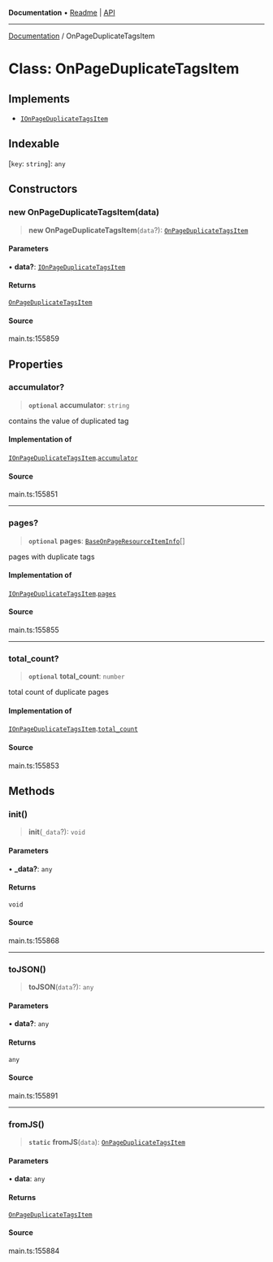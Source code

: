 **Documentation** • [Readme](../README.md) \| [API](../globals.md)

***

[Documentation](../README.md) / OnPageDuplicateTagsItem

# Class: OnPageDuplicateTagsItem

## Implements

- [`IOnPageDuplicateTagsItem`](../interfaces/IOnPageDuplicateTagsItem.md)

## Indexable

 \[`key`: `string`\]: `any`

## Constructors

### new OnPageDuplicateTagsItem(data)

> **new OnPageDuplicateTagsItem**(`data`?): [`OnPageDuplicateTagsItem`](OnPageDuplicateTagsItem.md)

#### Parameters

• **data?**: [`IOnPageDuplicateTagsItem`](../interfaces/IOnPageDuplicateTagsItem.md)

#### Returns

[`OnPageDuplicateTagsItem`](OnPageDuplicateTagsItem.md)

#### Source

main.ts:155859

## Properties

### accumulator?

> **`optional`** **accumulator**: `string`

contains the value of duplicated tag

#### Implementation of

[`IOnPageDuplicateTagsItem`](../interfaces/IOnPageDuplicateTagsItem.md).[`accumulator`](../interfaces/IOnPageDuplicateTagsItem.md#accumulator)

#### Source

main.ts:155851

***

### pages?

> **`optional`** **pages**: [`BaseOnPageResourceItemInfo`](BaseOnPageResourceItemInfo.md)[]

pages with duplicate tags

#### Implementation of

[`IOnPageDuplicateTagsItem`](../interfaces/IOnPageDuplicateTagsItem.md).[`pages`](../interfaces/IOnPageDuplicateTagsItem.md#pages)

#### Source

main.ts:155855

***

### total\_count?

> **`optional`** **total\_count**: `number`

total count of duplicate pages

#### Implementation of

[`IOnPageDuplicateTagsItem`](../interfaces/IOnPageDuplicateTagsItem.md).[`total_count`](../interfaces/IOnPageDuplicateTagsItem.md#total_count)

#### Source

main.ts:155853

## Methods

### init()

> **init**(`_data`?): `void`

#### Parameters

• **\_data?**: `any`

#### Returns

`void`

#### Source

main.ts:155868

***

### toJSON()

> **toJSON**(`data`?): `any`

#### Parameters

• **data?**: `any`

#### Returns

`any`

#### Source

main.ts:155891

***

### fromJS()

> **`static`** **fromJS**(`data`): [`OnPageDuplicateTagsItem`](OnPageDuplicateTagsItem.md)

#### Parameters

• **data**: `any`

#### Returns

[`OnPageDuplicateTagsItem`](OnPageDuplicateTagsItem.md)

#### Source

main.ts:155884
